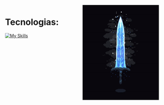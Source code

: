 <img margin-top="1000px" align="right" width="250" src="https://github.com/FelipeCostaq/FelipeCostaq/blob/main/moonlight.gif?raw=true" alt="moonlight">


<h1>Tecnologias: </h1>

[![My Skills](https://skillicons.dev/icons?i=cs,dotnet,wasm,git,html,css)](https://skillicons.dev)




